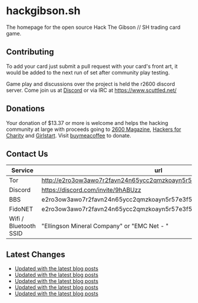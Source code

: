 # hackgibson.sh
The homepage for the open source Hack The Gibson // SH trading card game.


## Contributing

To add your card just submit a pull request with your card's front art, it would be added to the next run of set after community play testing.

Game play and discussions over the project is held the r2600 discord server. Come join us at [Discord](https://discord.com/invite/9hABUzz) or via IRC at https://www.scuttled.net/


## Donations

Your donation of $13.37 or more is welcome and helps the hacking community at large with proceeds going to [2600 Magazine](https://2600.com/), [Hackers for Charity](https://hackersforcharity.org) and [Girlstart](https://girlstart.org).  Visit [buymeacoffee](https://www.buymeacoffee.com/hackgibson.sh) to donate.


## Contact Us

Service | url
-|-
Tor | http://e2ro3ow3awo7r2favn24n65ycc2qmzkoayn5r57e3f56nvjwdcgg32ad.onion
Discord | https://discord.com/invite/9hABUzz
BBS | e2ro3ow3awo7r2favn24n65ycc2qmzkoayn5r57e3f56nvjwdcgg32ad.onion:23
FidoNET | e2ro3ow3awo7r2favn24n65ycc2qmzkoayn5r57e3f56nvjwdcgg32ad.onion:24554
Wifi / Bluetooth SSID | "Ellingson Mineral Company" or "EMC Net - <fidonet address>"

## Latest Changes
<!-- BLOG-POST-LIST:START -->
- [Updated with the latest blog posts](https://github.com/DFW2600/hackgibson.sh/commit/e6c91702904e35e460c66ad3e60923a479e9f514)
- [Updated with the latest blog posts](https://github.com/DFW2600/hackgibson.sh/commit/0026c455a888508a0764de36c9cf27c81e65896b)
- [Updated with the latest blog posts](https://github.com/DFW2600/hackgibson.sh/commit/79a745dc66cb3c8a68f1b5dc5860124e8332b3fc)
- [Updated with the latest blog posts](https://github.com/DFW2600/hackgibson.sh/commit/1c900c18227f86b9829feb6b01ac29d85b337c32)
- [Updated with the latest blog posts](https://github.com/DFW2600/hackgibson.sh/commit/0dc44d4c45ee3073f8844132f275afe4b15c6aed)
<!-- BLOG-POST-LIST:END -->
